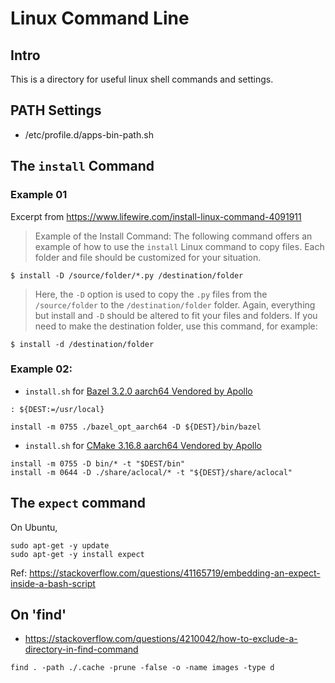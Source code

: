 # Linux Command Line

## Intro

This is a directory for useful linux shell commands and settings.

## PATH Settings

- /etc/profile.d/apps-bin-path.sh


## The `install` Command

### Example 01
Excerpt from https://www.lifewire.com/install-linux-command-4091911

> Example of the Install Command:
> The following command offers an example of how to use the `install` Linux
> command to copy files. Each folder and file should be customized for your
> situation.

```
$ install -D /source/folder/*.py /destination/folder
```

> Here, the `-D` option is used to copy the `.py` files from the
> `/source/folder` to the `/destination/folder` folder. Again, everything but
> install and `-D` should be altered to fit your files and folders.
> If you need to make the destination folder, use this command, for example:

```
$ install -d /destination/folder
```

### Example 02:

- `install.sh` for [Bazel 3.2.0 aarch64 Vendored by Apollo](https://apollo-platform-system.bj.bcebos.com/archive/6.0/bazel-3.2.0-aarch64-linux-gnu.tar.gz)

```
: ${DEST:=/usr/local}

install -m 0755 ./bazel_opt_aarch64 -D ${DEST}/bin/bazel
```

- `install.sh` for [CMake 3.16.8 aarch64 Vendored by Apollo](https://apollo-platform-system.bj.bcebos.com/archive/6.0/bazel-3.2.0-aarch64-linux-gnu.tar.gz)

```
install -m 0755 -D bin/* -t "$DEST/bin"
install -m 0644 -D ./share/aclocal/* -t "${DEST}/share/aclocal"
```

## The `expect` command
On Ubuntu,

```
sudo apt-get -y update
sudo apt-get -y install expect
```

Ref: https://stackoverflow.com/questions/41165719/embedding-an-expect-inside-a-bash-script

## On 'find'
- https://stackoverflow.com/questions/4210042/how-to-exclude-a-directory-in-find-command

```
find . -path ./.cache -prune -false -o -name images -type d
```

